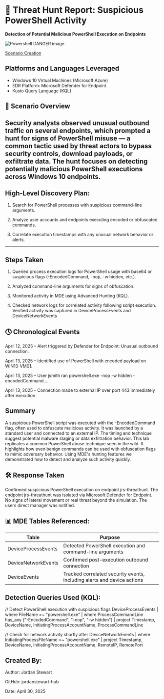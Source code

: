 # 🚨 Threat Hunt Report: Suspicious PowerShell Activity

**Detection of Potential Malicious PowerShell Execution on Endpoints**

![Powershell DANGER image](https://github.com/user-attachments/assets/5bced840-cf99-4047-a897-bc9e9afee0f9)

[Scenario Creation](https://github.com/jordanstewart-hub/Suspicious-Powershell-Usage/blob/main/threat_event.md) 

## Platforms and Languages Leveraged
- Windows 10 Virtual Machines (Microsoft Azure)
- EDR Platform: Microsoft Defender for Endpoint
- Kusto Query Language (KQL)


## 📘 Scenario Overview

Security analysts observed unusual outbound traffic on several endpoints, which prompted a hunt for signs of PowerShell misuse — a common tactic used by threat actors to bypass security controls, download payloads, or exfiltrate data. The hunt focuses on detecting potentially malicious PowerShell executions across Windows 10 endpoints.
---


## High-Level Discovery Plan:
1. Search for PowerShell processes with suspicious command-line arguments.

2. Analyze user accounts and endpoints executing encoded or obfuscated commands.

3. Correlate execution timestamps with any unusual network behavior or alerts.


---

## Steps Taken
1. Queried process execution logs for PowerShell usage with base64 or suspicious flags (-EncodedCommand, -nop, -w hidden, etc.).

2. Analyzed command-line arguments for signs of obfuscation.

3. Monitored activity in MDE using Advanced Hunting (KQL).

4. Checked network logs for correlated activity following script execution. Verified activity was captured in DeviceProcessEvents and DeviceNetworkEvents

## 🕓 Chronological Events
April 12, 2025 – Alert triggered by Defender for Endpoint: Unusual outbound connection.

April 13, 2025 – Identified use of PowerShell with encoded payload on WIN10-VM01.

April 13, 2025 – User jsmith ran powershell.exe -nop -w hidden -encodedCommand....

April 13, 2025 – Connection made to external IP over port 443 immediately after execution.

## Summary
A suspicious PowerShell script was executed with the -EncodedCommand flag, often used to obfuscate malicious activity. It was launched by a standard user and connected to an external IP. The timing and technique suggest potential malware staging or data exfiltration behavior. This lab replicates a common PowerShell abuse technique seen in the wild. It highlights how even benign commands can be used with obfuscation flags to mimic adversary behavior. Using MDE's hunting features we demonstrated how to detect and analyze such activity quickly.

## 🛠️ Response Taken
Confirmed suspicious PowerShell execution on endpoint jrs-threathunt. The endpoint jrs-threathunt was isolated via Microsoft Defender for Endpoint.
No signs of lateral movement or real threat beyond the simulation. The users direct manager was notified.

## 📊 MDE Tables Referenced:
| **Table**           | **Purpose**                                                             |
| ------------------- | ----------------------------------------------------------------------- |
| DeviceProcessEvents | Detected PowerShell execution and command-line arguments                |
| DeviceNetworkEvents | Confirmed post-execution outbound connection                            |
| DeviceEvents        | Tracked correlated security events, including alerts and device actions |

## Detection Queries Used (KQL):
// Detect PowerShell execution with suspicious flags
DeviceProcessEvents
| where FileName =~ "powershell.exe"
| where ProcessCommandLine has_any ("-EncodedCommand", "-nop", "-w hidden")
| project Timestamp, DeviceName, InitiatingProcessAccountName, ProcessCommandLine

// Check for network activity shortly after
DeviceNetworkEvents
| where InitiatingProcessFileName =~ "powershell.exe"
| project Timestamp, DeviceName, InitiatingProcessAccountName, RemoteIP, RemotePort



## Created By:
Author: Jordan Stewart

GitHub: jordanstewart-hub

Date: April 30, 2025


